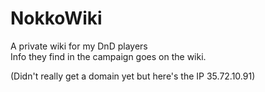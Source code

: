 # NokkoWiki
A private wiki for my DnD players  
Info they find in the campaign goes on the wiki.

(Didn't really get a domain yet but here's the IP 35.72.10.91)
